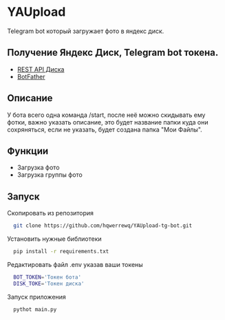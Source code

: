 
# YAUpload

Telegram bot  который загружает фото в яндекс диск.


## Получение Яндекс Диск, Telegram bot токена.

 - [REST API Диска](https://yandex.ru/dev/disk/rest/)
 - [BotFather](https://t.me/botfather)

## Описание

У бота всего одна команда /start, после неё можно скидывать ему фотки, важно указать описание, это будет название папки куда они сохряняться, если не указать, будет создана папка "Мои Файлы".


## Функции

- Загрузка фото
- Загрузка группы фото



## Запуск

Скопировать из репозитория

```bash
  git clone https://github.com/hqwerrewq/YAUpload-tg-bot.git
```
Установить нужные библиотеки

```bash
  pip install -r requirements.txt
```

Редактировать файл .env указав ваши токены

```bash
  BOT_TOKEN='Токен бота'
  DISK_TOKE='Токен диска'
```
Запуск приложения

```bash
  pythot main.py
```
